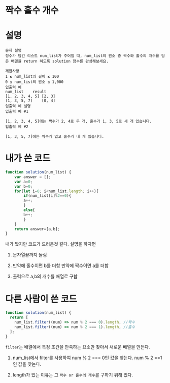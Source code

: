 # 짝수 홀수 개수

# 설명

    문제 설명
    정수가 담긴 리스트 num_list가 주어질 때, num_list의 원소 중 짝수와 홀수의 개수를 담은 배열을 return 하도록 solution 함수를 완성해보세요.

    제한사항
    1 ≤ num_list의 길이 ≤ 100
    0 ≤ num_list의 원소 ≤ 1,000
    입출력 예
    num_list	result
    [1, 2, 3, 4, 5]	[2, 3]
    [1, 3, 5, 7]	[0, 4]
    입출력 예 설명
    입출력 예 #1

    [1, 2, 3, 4, 5]에는 짝수가 2, 4로 두 개, 홀수가 1, 3, 5로 세 개 있습니다.
    입출력 예 #2

    [1, 3, 5, 7]에는 짝수가 없고 홀수가 네 개 있습니다.



# 내가 쓴 코드 


```javascript
function solution(num_list) {
    var answer = [];
    var a=0;
    var b=0;
    for(let i=0; i<num_list.length; i++){
        if(num_list[i]%2==0){
        a++;
        }
        else{
        b++;   
        }
    }
    return answer=[a,b];
}
```

내가 짰지만 코드가 드러운것 같다. 
설명을 하자면

1. 문자열끝까지 돌림
2. 만약에 홀수이면 b를 더함
   만약에 짝수이면 a를 더함
  
3. 출력으로 a,b의  개수를 배열로 구함


# 다른 사람이 쓴 코드


```javascript
function solution(num_list) {
  return [
    num_list.filter((num) => num % 2 === 0).length, //짝수 
    num_list.filter((num) => num % 2 === 1).length, //홀수 
  ];
}
```
`filter`는 배열에서 특정 조건을 만족하는 요소만 찾아서 새로운 배열을 만든다.

1. num_list에서 filter를 사용하여 num % 2 === 0인 값을 찾는다.
                                  num % 2 ==1 인 값을 찾는다.

2. length가 있는 이유는 그 `짝수 or 홀수의 개수`를 구하기 위해 있다. 



